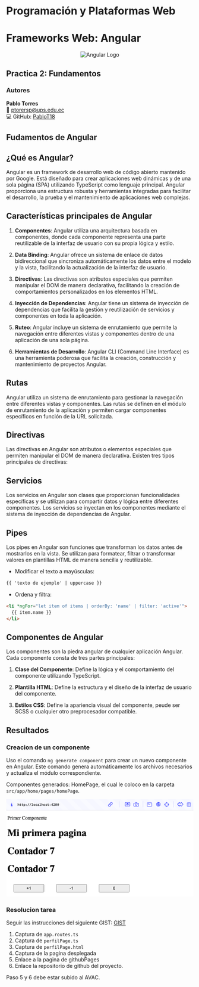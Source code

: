 # Programación y Plataformas Web 

# Frameworks Web: Angular

<div align="center">
  <img src="https://cdn.jsdelivr.net/gh/devicons/devicon/icons/angular/angular-original.svg" width="80" alt="Angular Logo">

</div>


## Practica 2: Fundamentos 

### Autores

**Pablo Torres**  
📧 ptorersp@ups.edu.ec  
💻 GitHub: [PabloT18](https://github.com/PabloT18)







## Fudamentos de Angular

## ¿Qué es Angular?

Angular es un framework de desarrollo web de código abierto mantenido por Google. Está diseñado para crear aplicaciones web dinámicas y de una sola página (SPA) utilizando TypeScript como lenguaje principal. Angular proporciona una estructura robusta y herramientas integradas para facilitar el desarrollo, la prueba y el mantenimiento de aplicaciones web complejas.

## Características principales de Angular

1. **Componentes**: Angular utiliza una arquitectura basada en componentes, donde cada componente representa una parte reutilizable de la interfaz de usuario con su propia lógica y estilo.

2. **Data Binding**: Angular ofrece un sistema de enlace de datos bidireccional que sincroniza automáticamente los datos entre el modelo y la vista, facilitando la actualización de la interfaz de usuario.

3. **Directivas**: Las directivas son atributos especiales que permiten manipular el DOM de manera declarativa, facilitando la creación de comportamientos personalizados en los elementos HTML.

4. **Inyección de Dependencias**: Angular tiene un sistema de inyección de dependencias que facilita la gestión y reutilización de servicios y componentes en toda la aplicación.

5. **Ruteo**: Angular incluye un sistema de enrutamiento que permite la navegación entre diferentes vistas y componentes dentro de una aplicación de una sola página.

6. **Herramientas de Desarrollo**: Angular CLI (Command Line Interface) es una herramienta poderosa que facilita la creación, construcción y mantenimiento de proyectos Angular.

## Rutas

Angular utiliza un sistema de enrutamiento para gestionar la navegación entre diferentes vistas y componentes. Las rutas se definen en el módulo de enrutamiento de la aplicación y permiten cargar componentes específicos en función de la URL solicitada.


## Directivas

Las directivas en Angular son atributos o elementos especiales que permiten manipular el DOM de manera declarativa. Existen tres tipos principales de directivas:

## Servicios
Los servicios en Angular son clases que proporcionan funcionalidades específicas y se utilizan para compartir datos y lógica entre diferentes componentes. Los servicios se inyectan en los componentes mediante el sistema de inyección de dependencias de Angular.

## Pipes

Los pipes en Angular son funciones que transforman los datos antes de mostrarlos en la vista. Se utilizan para formatear, filtrar o transformar valores en plantillas HTML de manera sencilla y reutilizable.

* Modificar el texto a mayúsculas:
```html
{{ 'texto de ejemplo' | uppercase }}
```
 * Ordena y filtra:
```html
<li *ngFor="let item of items | orderBy: 'name' | filter: 'active'">
  {{ item.name }}
</li>
```

## Componentes de Angular

Los componentes son la piedra angular de cualquier aplicación Angular. Cada componente consta de tres partes principales:

1. **Clase del Componente**: Define la lógica y el comportamiento del componente utilizando TypeScript.

2. **Plantilla HTML**: Define la estructura y el diseño de la interfaz de usuario del componente.

3. **Estilos CSS**: Define la apariencia visual del componente, peude ser SCSS o cualquier otro preprocesador compatible.



## Resultados

### Creacion de un componente

Uso el comando `ng generate component` para crear un nuevo componente en Angular. Este comando genera automáticamente los archivos necesarios y actualiza el módulo correspondiente.

Componentes generados: HomePage, el cual le coloco en la carpeta `src/app/home/pages/homePage`.

![alt text](assets/06_componente-p2.png)

### Resolucion tarea

Seguir las instrucciones del siguiente GIST: [GIST](https://gist.github.com/PabloT18/f15f92224806731541d48027df336497)


1. Captura de `app.routes.ts`
2. Captura de `perfilPage.ts`
3. Captura de `perfilPage.html`
4. Captura de la pagina desplegada
5. Enlace a la pagina de githubPages
6. Enlace la repositorio de github del proyecto.

Paso 5 y 6 debe estar subido al AVAC. 

